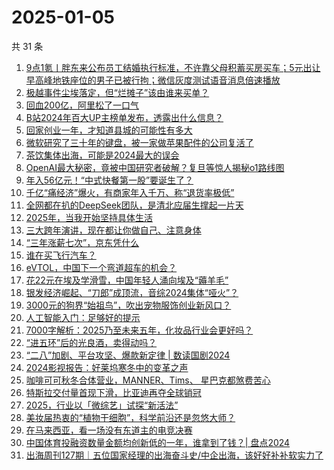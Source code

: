# 2025-01-05

共 31 条

<!-- BEGIN 36KR -->
<!-- 最后更新时间 2025-01-05 04:08:03 +0800 -->
1. [9点1氪丨胖东来公布员工结婚执行标准，不许靠父母积蓄买房买车；5元出让早高峰地铁座位的男子已被行拘；微信灰度测试语音消息倍速播放](https://36kr.com/p/3107330328841991)
1. [极越事件尘埃落定，但“烂摊子”该由谁来买单？](https://36kr.com/p/3093694604476169)
1. [回血200亿，阿里松了一口气](https://36kr.com/p/3108181677133315)
1. [B站2024年百大UP主榜单发布，透露出什么信息？](https://36kr.com/p/3106991881817605)
1. [回家创业一年，才知道县城的可能性有多大](https://36kr.com/p/3107030953872904)
1. [微软研究了三十年的键盘，被一家做苹果配件的公司复活了](https://36kr.com/p/3107903349870086)
1. [茶饮集体出海，可能是2024最大的误会](https://36kr.com/p/3106551791881991)
1. [OpenAI最大秘密，竟被中国研究者破解？复旦等惊人揭秘o1路线图](https://36kr.com/p/3108337061924353)
1. [年入56亿元！“中式快餐第一股”要诞生了？](https://36kr.com/p/3107758631960322)
1. [千亿“痛经济”爆火，有商家年入千万、称“退货率极低”](https://36kr.com/p/3107025361211141)
1. [全网都在扒的DeepSeek团队，是清北应届生撑起一片天](https://36kr.com/p/3107974505942532)
1. [2025年，当我开始坚持具体生活](https://36kr.com/p/3107021668552452)
1. [三大跨年演讲，现在都让你做自己、注意身体](https://36kr.com/p/3107191709847043)
1. [“三年涨薪七次”，京东凭什么](https://36kr.com/p/3107912289177096)
1. [谁在买飞行汽车？](https://36kr.com/p/3107848827293193)
1. [eVTOL，中国下一个弯道超车的机会？](https://36kr.com/p/3107008370609926)
1. [花22元在埃及学滑雪，中国年轻人涌向埃及“薅羊毛”](https://36kr.com/p/3107123529928194)
1. [银发经济崛起、“刀郎”成顶流，音综2024集体“哑火”？](https://36kr.com/p/3107116912545283)
1. [3000元的狗界“始祖鸟”，吹出宠物服饰创业新风口？](https://36kr.com/p/3106974794321411)
1. [人工智能入门：足够好的提示](https://36kr.com/p/3091602147064192)
1. [7000字解析：2025乃至未来五年，化妆品行业会更好吗？](https://36kr.com/p/3104927179898374)
1. [“进五环”后的光良酒，卖得动吗？](https://36kr.com/p/3100619588455937)
1. [“二八”加剧、平台攻坚、爆款新定律 | 数读国剧2024](https://36kr.com/p/3107119519206920)
1. [2024影视报告：好莱坞寒冬中的变革之声](https://36kr.com/p/3107731538693890)
1. [咖啡可可秋冬合体营业，MANNER、Tims、 星巴克都煞费苦心](https://36kr.com/p/3095677092199938)
1. [特斯拉交付量首现下滑，比亚迪再夺全球销冠](https://36kr.com/p/3107030967111430)
1. [2025，行业以「微综艺」试探“新活法”](https://36kr.com/p/3107120650309127)
1. [美妆届热衷的“植物干细胞”，科学前沿还是忽悠大师？](https://36kr.com/p/3097108884049408)
1. [在马来西亚，看一场没有东道主的电竞决赛](https://36kr.com/p/3095758817005065)
1. [中国体育投融资数量金额均创新低的一年，谁拿到了钱？| 盘点2024](https://36kr.com/p/3107022895664899)
1. [出海周刊127期｜五位国家经理的出海奋斗史/中企出海，该好好补补软实力了](https://36kr.com/p/3106308163063304)
<!-- END 36KR -->